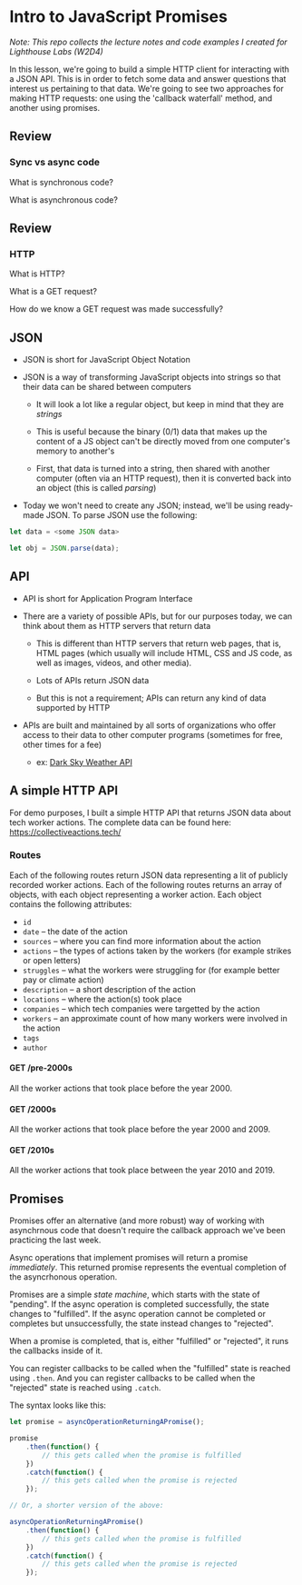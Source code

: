 # Intro to JavaScript Promises

_Note: This repo collects the lecture notes and code examples I created for
Lighthouse Labs (W2D4)_

In this lesson, we're going to build a simple HTTP client for interacting with
a JSON API. This is in order to fetch some data and answer questions that
interest us pertaining to that data. We're going to see two approaches for
making HTTP requests: one using the 'callback waterfall' method, and another
using promises.

## Review

### Sync vs async code

What is synchronous code?

What is asynchronous code?

## Review

### HTTP

What is HTTP?

What is a GET request?

How do we know a GET request was made successfully?

## JSON

- JSON is short for JavaScript Object Notation

- JSON is a way of transforming JavaScript objects into strings so that their
  data can be shared between computers

    - It will look a lot like a regular object, but keep in mind that they are
      _strings_

    - This is useful because the binary (0/1) data that makes up the content of
      a JS object can't be directly moved from one computer's memory to
      another's

    - First, that data is turned into a string, then shared with another
      computer (often via an HTTP request), then it is converted back into an
      object (this is called _parsing_)

- Today we won't need to create any JSON; instead, we'll be using ready-made
  JSON. To parse JSON use the following:

```js
let data = <some JSON data>

let obj = JSON.parse(data);
```

## API

- API is short for Application Program Interface

- There are a variety of possible APIs, but for our purposes today, we can think
  about them as HTTP servers that return data

    - This is different than HTTP servers that return web pages, that is, HTML
      pages (which usually will include HTML, CSS and JS code, as well as
      images, videos, and other media).

    - Lots of APIs return JSON data

    - But this is not a requirement; APIs can return any kind of data supported
      by HTTP

- APIs are built and maintained by all sorts of organizations who offer access
  to their data to other computer programs (sometimes for free, other times for
  a fee)

    - ex: [Dark Sky Weather API](https://darksky.net/poweredby/)

## A simple HTTP API

For demo purposes, I built a simple HTTP API that returns JSON data about tech
worker actions. The complete data can be found here: https://collectiveactions.tech/

### Routes

Each of the following routes return JSON data representing a lit of publicly
recorded worker actions. Each of the following routes returns an array of
objects, with each object representing a worker action. Each object contains the
following attributes:

- `id`
- `date` – the date of the action
- `sources` – where you can find more information about the action
- `actions` – the types of actions taken by the workers (for example strikes or
  open letters)
- `struggles` – what the workers were struggling for (for example better pay or
  climate action)
- `description` – a short description of the action
- `locations` – where the action(s) took place
- `companies` – which tech companies were targetted by the action
- `workers` – an approximate count of how many workers were involved in the
  action
- `tags`
- `author`

#### GET /pre-2000s

All the worker actions that took place before the year 2000.

#### GET /2000s

All the worker actions that took place before the year 2000 and 2009.

#### GET /2010s

All the worker actions that took place between the year 2010 and 2019.

## Promises

Promises offer an alternative (and more robust) way of working with asynchrnous
code that doesn't require the callback approach we've been practicing the last
week.

Async operations that implement promises will return a promise _immediately_.
This returned promise represents the eventual completion of the asyncrhonous
operation.

Promises are a simple _state machine_, which starts with the state of "pending".
If the async operation is completed successfully, the state changes to
"fulfilled". If the async operation cannot be completed or completes but
unsuccessfully, the state instead changes to "rejected".

When a promise is completed, that is, either "fulfilled" or "rejected", it runs
the callbacks inside of it.

You can register callbacks to be called when the "fulfilled" state is reached
using `.then`. And you can register callbacks to be called when the "rejected"
state is reached using `.catch`.

The syntax looks like this:

```js
let promise = asyncOperationReturningAPromise();

promise
    .then(function() {
        // this gets called when the promise is fulfilled
    })
    .catch(function() {
        // this gets called when the promise is rejected
    });

// Or, a shorter version of the above:

asyncOperationReturningAPromise()
    .then(function() {
        // this gets called when the promise is fulfilled
    })
    .catch(function() {
        // this gets called when the promise is rejected
    });
```

